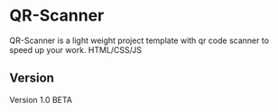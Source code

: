 # QR-Scanner

QR-Scanner is a light weight project template with qr code scanner to speed up your work.
HTML/CSS/JS

## Version

Version 1.0 BETA

